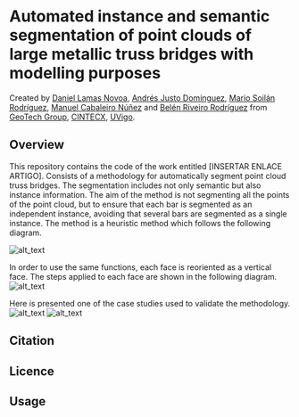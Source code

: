 # Automated instance and semantic segmentation of point clouds of large metallic truss bridges with modelling purposes

Created by [Daniel Lamas Novoa](https://orcid.org/0000-0001-7275-183X), [Andrés Justo Dominguez](https://orcid.org/0000-0003-2072-4076), [Mario Soilán Rodríguez](https://orcid.org/0000-0001-6545-2225), [Manuel Cabaleiro Núñez](https://orcid.org/0000-0002-6948-1389) and [Belén Riveiro Rodríguez](https://orcid.org/0000-0002-1497-4370) from [GeoTech Group](https://geotech.webs.uvigo.es/en/), [CINTECX](http://cintecx.uvigo.es/gl/), [UVigo](https://www.uvigo.gal/).

## Overview
This repository contains the code of the work entitled [INSERTAR ENLACE ARTIGO].
Consists of a methodology for automatically segment point cloud truss bridges. The segmentation includes not only semantic but also instance information. The aim of the method is not segmenting all the points of the point cloud, but to ensure that each bar is segmented as an independent instance, avoiding that several bars are segmented as a single instance.
The method is a heuristic method which follows the following diagram.

![alt_text](https://github.com/GeoTechUVigo/truss_bridge_pointcloud_segmentation/tree/main/Images/main_diagram_2.png)

In order to use the same functions, each face is reoriented as a vertical face. The steps applied to each face are shown in the following diagram.
![alt_text](https://github.com/GeoTechUVigo/truss_bridge_pointcloud_segmentation/tree/main/Images/analysing_faces.png)

Here is presented one of the case studies used to validate the methodology.
![alt_text](https://github.com/GeoTechUVigo/truss_bridge_pointcloud_segmentation/tree/main/Images/bridge_pc.png)
![alt_text](https://github.com/GeoTechUVigo/truss_bridge_pointcloud_segmentation/tree/main/Images/bridge_segmented.png)


## Citation


## Licence


## Usage


